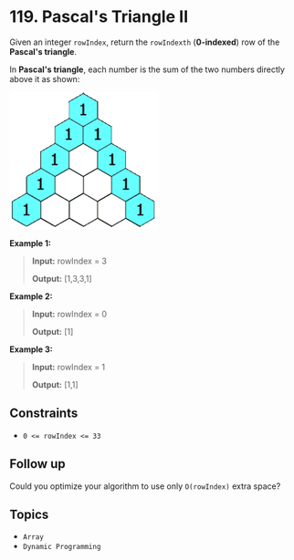 # 119. Pascal's Triangle II

Given an integer `rowIndex`, return the `rowIndexth` (**0-indexed**) row of the **Pascal's triangle**.

In **Pascal's triangle**, each number is the sum of the two numbers directly above it as shown:

![PascalTriangleAnimated](../img/PascalTriangleAnimated2.gif)

**Example 1:**

> **Input:** rowIndex = 3
>
> **Output:** \[1,3,3,1\]

**Example 2:**

> **Input:** rowIndex = 0
>
> **Output:** \[1\]

**Example 3:**

> **Input:** rowIndex = 1
>
> **Output:** \[1,1\]

## Constraints

* `0 <= rowIndex <= 33`

## Follow up

Could you optimize your algorithm to use only `O(rowIndex)` extra space?

## Topics

* `Array`
* `Dynamic Programming`
